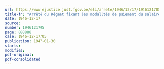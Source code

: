 ```yaml
---
url: https://www.ejustice.just.fgov.be/eli/arrete/1946/12/17/1946121705/justel
title-fr: "Arrêté du Régent fixant les modalités de paiement du salaire aux ouvriers des entreprises d'exploitation forestière, de chargement et de transport de bois, pour huit jours fériés pendant l'année 1946"
date: 1946-12-17
source:
number: 1946121705
page: 888888
case: 1946-12-17/05
publication: 1947-01-30
starts:
modifies:
pdf-original:
pdf-consolidated:
---
```



